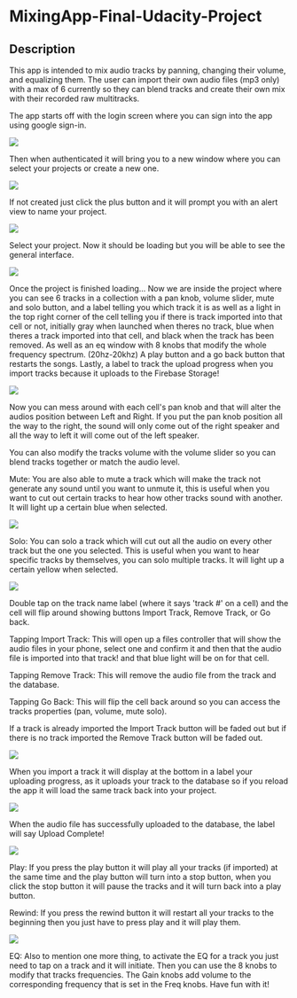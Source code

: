 # MixingApp-Final-Udacity-Project

## Description

This app is intended to mix audio tracks by panning, changing their volume, and equalizing them. The user can import their own audio files (mp3 only) with a max of 6 currently so they can blend tracks and create their own mix with their recorded raw multitracks.




The app starts off with the login screen where you can sign into the app using google sign-in.

![](ImagesForReadMeFinal/image1.png)

Then when authenticated it will bring you to a new window where you can select your projects or create a new one.

![](ImagesForReadMeFinal/image2.png)

If not created just click the plus button and it will prompt you with an alert view to name your project.

![](ImagesForReadMeFinal/image3.png)

Select your project. Now it should be loading but you will be able to see the general interface.

![](ImagesForReadMeFinal/image4.png)

Once the project is finished loading...
Now we are inside the project where you can see 6 tracks in a collection with a pan knob, volume slider, mute and solo button, and a label telling you which track it is as well as a light in the top right corner of the cell telling you if there is track imported into that cell or not, initially gray when launched when theres no track, blue when theres a track imported into that cell, and black when the track has been removed.
As well as an eq window with 8 knobs that modify the whole frequency spectrum. (20hz-20khz)
A play button and a go back button that restarts the songs.
Lastly, a label to track the upload progress when you import tracks because it uploads to the Firebase Storage!

![](ImagesForReadMeFinal/image5.png)

Now you can mess around with each cell's pan knob and that will alter the audios position between Left and Right. If you put the pan knob position all the way to the right, the sound will only come out of the right speaker and all the way to left it will come out of the left speaker.

You can also modify the tracks volume with the volume slider so you can blend tracks together or match the audio level.

Mute: You are also able to mute a track which will make the track not generate any sound until you want to unmute it, this is useful when you want to cut out certain tracks to hear how other tracks sound with another. It will light up a certain blue when selected.

![](ImagesForReadMeFinal/image6.png)

Solo: You can solo a track which will cut out all the audio on every other track but the one you selected. This is useful when you want to hear specific tracks by themselves, you can solo multiple tracks. It will light up a certain yellow when selected.

![](ImagesForReadMeFinal/image7.png)

Double tap on the track name label (where it says 'track #' on a cell) and the cell will flip around showing buttons Import Track, Remove Track, or Go back.

Tapping Import Track: This will open up a files controller that will show the audio files in your phone, select one and confirm it and then that the audio file is imported into that track! and that blue light will be on for that cell.

Tapping Remove Track: This will remove the audio file from the track and the database.

Tapping Go Back: This will flip the cell back around so you can access the tracks properties (pan, volume, mute solo).

If a track is already imported the Import Track button will be faded out but if there is no track imported the Remove Track button will be faded out.

![](ImagesForReadMeFinal/image8.png)

When you import a track it will display at the bottom in a label your uploading progress, as it uploads your track to the database so if you reload the app it will load the same track back into your project.

![](ImagesForReadMeFinal/image12.png)

When the audio file has successfully uploaded to the database, the label will say Upload Complete!

![](ImagesForReadMeFinal/image13.png)

Play: If you press the play button it will play all your tracks (if imported) at the same time and the play button will turn into a stop button, when you click the stop button it will pause the tracks and it will turn back into a play button.

Rewind: If you press the rewind button it will restart all your tracks to the beginning then you just have to press play and it will play them.

![](ImagesForReadMeFinal/image10.png)

EQ: Also to mention one more thing, to activate the EQ for a track you just need to tap on a track and it will initiate. Then you can use the 8 knobs to modify that tracks frequencies. The Gain knobs add volume to the corresponding frequency that is set in the Freq knobs. Have fun with it!
